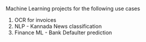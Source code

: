 Machine Learning projects for the following use cases
1. OCR for invoices
2. NLP - Kannada News classification
3. Finance ML - Bank Defaulter prediction
